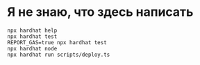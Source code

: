 # Я не знаю, что здесь написать



```shell
npx hardhat help
npx hardhat test
REPORT_GAS=true npx hardhat test
npx hardhat node
npx hardhat run scripts/deploy.ts
```

